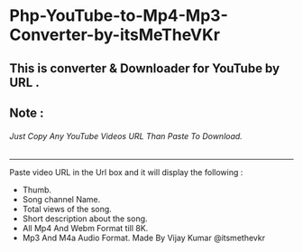 # Php-YouTube-to-Mp4-Mp3-Converter-by-itsMeTheVKr
## This is converter & Downloader for YouTube by URL .

## Note :
###### Just Copy Any YouTube Videos URL Than Paste To Download.
-------------------
 Paste video URL in the Url box and it will display the following :
 * Thumb.
 * Song channel Name.
 * Total views of the song.
 * Short description about the song.
 * All Mp4 And Webm Format till 8K.
 * Mp3 And M4a Audio Format.
 Made By Vijay Kumar @itsmethevkr
